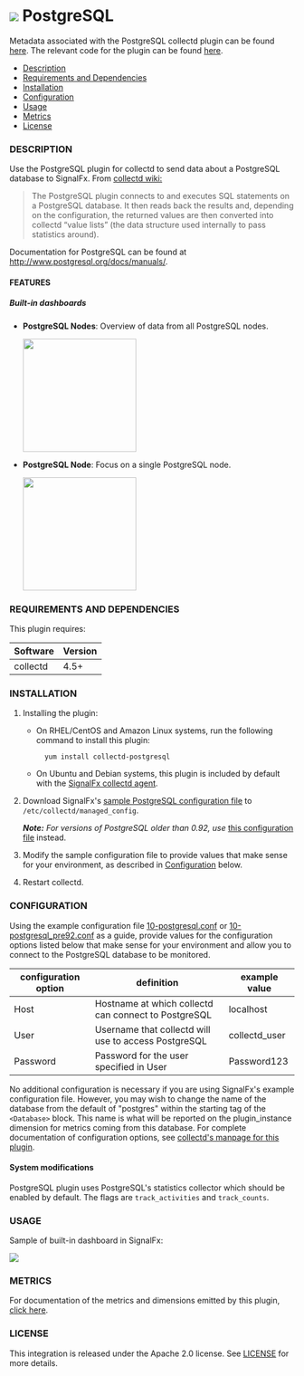 # ![](https://github.com/signalfx/integrations/blob/master/collectd-postgresql/img/integrations_postgresql.png) PostgreSQL

Metadata associated with the PostgreSQL collectd plugin can be found <a target="_blank" href="https://github.com/signalfx/integrations/tree/release/collectd-postgresql">here</a>. The relevant code for the plugin can be found <a target="_blank" href="https://github.com/signalfx/collectd/blob/master/src/postgresql.c">here</a>.

- [Description](#description)
- [Requirements and Dependencies](#requirements-and-dependencies)
- [Installation](#installation)
- [Configuration](#configuration)
- [Usage](#usage)
- [Metrics](#metrics)
- [License](#license)

### DESCRIPTION

Use the PostgreSQL plugin for collectd to send data about a PostgreSQL database to SignalFx.
From <a target="_blank" href="https://collectd.org/wiki/index.php/Plugin:PostgreSQL">collectd wiki:</a>

>The PostgreSQL plugin connects to and executes SQL statements on a PostgreSQL database. It then reads back the results and, depending on the configuration, the returned values are then converted into collectd “value lists” (the data structure used internally to pass statistics around).

Documentation for PostgreSQL can be found at <a target="_blank" href="http://www.postgresql.org/docs/manuals/">http://www.postgresql.org/docs/manuals/</a>.

#### FEATURES

##### Built-in dashboards

- **PostgreSQL Nodes**: Overview of data from all PostgreSQL nodes.

  [<img src='./img/dashboard_postgresql_nodes.png' width=200px>](./img/dashboard_postgresql_nodes.png)

- **PostgreSQL Node**: Focus on a single PostgreSQL node.

  [<img src='./img/dashboard_postgresql_node.png' width=200px>](./img/dashboard_postgresql_node.png)  

### REQUIREMENTS AND DEPENDENCIES

This plugin requires:

| Software          | Version        |
|-------------------|----------------|
| collectd |  4.5+  |

### INSTALLATION

1. Installing the plugin:
    * On RHEL/CentOS and Amazon Linux systems, run the following command to install this plugin:

            yum install collectd-postgresql

    * On Ubuntu and Debian systems, this plugin is included by default with the [SignalFx collectd agent](https://github.com/signalfx/integrations/tree/master/collectd)[](sfx_link:sfxcollectd).

2. Download SignalFx's <a target="_blank" href="https://github.com/signalfx/integrations/blob/master/collectd-postgresql/10-postgresql.conf">sample PostgreSQL configuration file</a> to `/etc/collectd/managed_config`.

   **_Note:_** _For versions of PostgreSQL older than 0.92, use_ <a target="_blank" href="https://github.com/signalfx/integrations/blob/master/collectd-postgresql/10-postgresql_pre92.conf">this configuration file</a> instead.


3. Modify the sample configuration file to provide values that make sense for your environment, as described in [Configuration](#configuration) below.

4. Restart collectd.

### CONFIGURATION

Using the example configuration file <a target="_blank" href="https://github.com/signalfx/integrations/blob/master/collectd-postgresql/10-postgresql.conf">10-postgresql.conf</a> or <a target="_blank" href="https://github.com/signalfx/integrations/blob/master/collectd-postgresql/10-postgresql_pre92.conf">10-postgresql\_pre92.conf</a> as a guide, provide values for the configuration options listed below that make sense for your environment and allow you to connect to the PostgreSQL database to be monitored.

| configuration option | definition | example value |
| ---------------------|------------|---------------|
| Host | Hostname at which collectd can connect to PostgreSQL | localhost |
| User  | Username that collectd will use to access PostgreSQL | collectd\_user |
| Password  | Password for the user specified in User | Password123 |

No additional configuration is necessary if you are using SignalFx's example configuration file. However, you may wish to change the name of the database from the default of "postgres" within the starting tag of the `<Database>` block. This name is what will be reported on the plugin\_instance dimension for metrics coming from this database. For complete documentation of configuration options, see <a target="_blank" href="https://collectd.org/documentation/manpages/collectd.conf.5.shtml#plugin_postgresql">collectd's manpage for this plugin</a>.

#### System modifications

PostgreSQL plugin uses PostgreSQL's statistics collector which should be enabled by default. The flags are `track_activities` and `track_counts`.

### USAGE

Sample of built-in dashboard in SignalFx:

![](././img/dashboard_postgresql.png)

### METRICS

For documentation of the metrics and dimensions emitted by this plugin, [click here](./docs).

### LICENSE

This integration is released under the Apache 2.0 license. See [LICENSE](./LICENSE) for more details.
